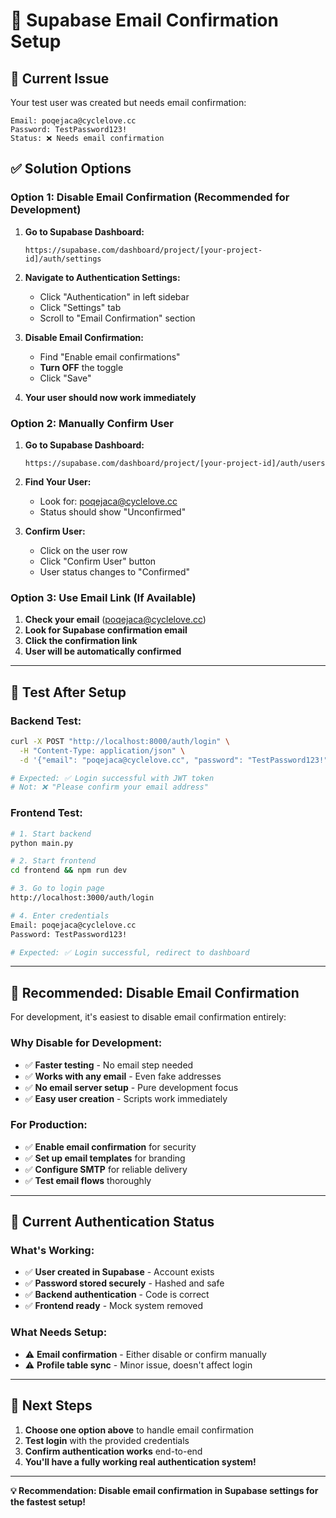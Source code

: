 # 📧 Supabase Email Confirmation Setup

## 🚨 **Current Issue**

Your test user was created but needs email confirmation:
```
Email: poqejaca@cyclelove.cc
Password: TestPassword123!
Status: ❌ Needs email confirmation
```

## ✅ **Solution Options**

### **Option 1: Disable Email Confirmation (Recommended for Development)**

1. **Go to Supabase Dashboard:**
   ```
   https://supabase.com/dashboard/project/[your-project-id]/auth/settings
   ```

2. **Navigate to Authentication Settings:**
   - Click "Authentication" in left sidebar
   - Click "Settings" tab
   - Scroll to "Email Confirmation" section

3. **Disable Email Confirmation:**
   - Find "Enable email confirmations"
   - **Turn OFF** the toggle
   - Click "Save"

4. **Your user should now work immediately**

### **Option 2: Manually Confirm User**

1. **Go to Supabase Dashboard:**
   ```
   https://supabase.com/dashboard/project/[your-project-id]/auth/users
   ```

2. **Find Your User:**
   - Look for: poqejaca@cyclelove.cc
   - Status should show "Unconfirmed"

3. **Confirm User:**
   - Click on the user row
   - Click "Confirm User" button
   - User status changes to "Confirmed"

### **Option 3: Use Email Link (If Available)**

1. **Check your email** (poqejaca@cyclelove.cc)
2. **Look for Supabase confirmation email**
3. **Click the confirmation link**
4. **User will be automatically confirmed**

---

## 🧪 **Test After Setup**

### **Backend Test:**
```bash
curl -X POST "http://localhost:8000/auth/login" \
  -H "Content-Type: application/json" \
  -d '{"email": "poqejaca@cyclelove.cc", "password": "TestPassword123!"}'

# Expected: ✅ Login successful with JWT token
# Not: ❌ "Please confirm your email address"
```

### **Frontend Test:**
```bash
# 1. Start backend
python main.py

# 2. Start frontend  
cd frontend && npm run dev

# 3. Go to login page
http://localhost:3000/auth/login

# 4. Enter credentials
Email: poqejaca@cyclelove.cc
Password: TestPassword123!

# Expected: ✅ Login successful, redirect to dashboard
```

---

## 🎯 **Recommended: Disable Email Confirmation**

For development, it's easiest to disable email confirmation entirely:

### **Why Disable for Development:**
- ✅ **Faster testing** - No email step needed
- ✅ **Works with any email** - Even fake addresses
- ✅ **No email server setup** - Pure development focus
- ✅ **Easy user creation** - Scripts work immediately

### **For Production:**
- ✅ **Enable email confirmation** for security
- ✅ **Set up email templates** for branding
- ✅ **Configure SMTP** for reliable delivery
- ✅ **Test email flows** thoroughly

---

## 🔧 **Current Authentication Status**

### **What's Working:**
- ✅ **User created in Supabase** - Account exists
- ✅ **Password stored securely** - Hashed and safe
- ✅ **Backend authentication** - Code is correct
- ✅ **Frontend ready** - Mock system removed

### **What Needs Setup:**
- ⚠️ **Email confirmation** - Either disable or confirm manually
- ⚠️ **Profile table sync** - Minor issue, doesn't affect login

---

## 🚀 **Next Steps**

1. **Choose one option above** to handle email confirmation
2. **Test login** with the provided credentials
3. **Confirm authentication works** end-to-end
4. **You'll have a fully working real authentication system!**

---

**💡 Recommendation: Disable email confirmation in Supabase settings for the fastest setup!**